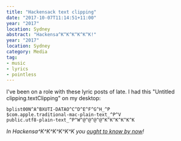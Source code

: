 ```yaml
---
title: "Hackensack text clipping"
date: "2017-10-07T11:14:51+11:00"
year: "2017"
location: Sydney
abstract: "Hackensa^K^K^K^K^K^K!"
year: "2017"
location: Sydney
category: Media
tag:
- music
- lyrics
- pointless
---
```

I've been on a role with these lyric posts of late. I had this "Untitled clipping.textClipping" on my desktop:

	bplist00N^A^BXUTI-DATAO^C^D^E^F^G^H_^P
	$com.apple.traditional-mac-plain-text_^P^V
	public.utf8-plain-text_^P^W^@^@^@^@^K^K^K^K^K^K

*In Hackensa^K^K^K^K^K^K you [ought to know by now]!*

[ought to know by now]: https://billyjoel.com/song/movin-out/

